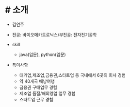 # # 소개

- 김연주

- 전공: 바이오메카트로닉스/부전공: 전자전기공학

- skill
  - java(입문), python(입문)

- 특이사항

  - 대기업,제조업,금융권,스타트업 등 국내에서 6곳의 회사 경험
  - 약 40개국 배낭여행
  - 금융권 구매업무 경험
  - 제조업 품질/해외영업 업무 경험
  - 스타트업 근무 경험

